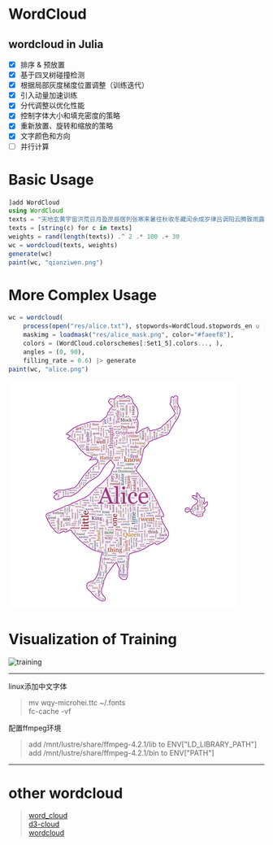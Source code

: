 # WordCloud
wordcloud in Julia
---

* [x] 排序 & 预放置
* [x] 基于四叉树碰撞检测
* [x] 根据局部灰度梯度位置调整（训练迭代）
* [x] 引入动量加速训练
* [x] 分代调整以优化性能
* [x] 控制字体大小和填充密度的策略
* [x] 重新放置、旋转和缩放的策略
* [x] 文字颜色和方向
* [ ] 并行计算

# Basic Usage 
```julia
]add WordCloud
using WordCloud
texts = "天地玄黄宇宙洪荒日月盈昃辰宿列张寒来暑往秋收冬藏闰余成岁律吕调阳云腾致雨露结为霜金生丽水玉出昆冈剑号巨阙珠称夜光果珍李柰菜重芥姜海咸河淡鳞潜羽翔龙师火帝鸟官人皇始制文字乃服衣裳推位让国有虞陶唐吊民伐罪周发殷汤坐朝问道垂拱平章"
texts = [string(c) for c in texts]
weights = rand(length(texts)) .^ 2 .* 100 .+ 30
wc = wordcloud(texts, weights)
generate(wc)
paint(wc, "qianziwen.png")
```
# More Complex Usage
```julia
wc = wordcloud(
    process(open("res/alice.txt"), stopwords=WordCloud.stopwords_en ∪ ["said"]), 
    maskimg = loadmask("res/alice_mask.png", color="#faeef8"),
    colors = (WordCloud.colorschemes[:Set1_5].colors..., ),
    angles = (0, 90),
    filling_rate = 0.6) |> generate
paint(wc, "alice.png")
```
![wordcloud](res/alice.png)

# Visualization of Training
![training](res/training.gif)
***
linux添加中文字体  
> mv wqy-microhei.ttc ~/.fonts  
> fc-cache -vf  

配置ffmpeg环境
> add /mnt/lustre/share/ffmpeg-4.2.1/lib to ENV["LD_LIBRARY_PATH"]  
> add /mnt/lustre/share/ffmpeg-4.2.1/bin to ENV["PATH"]  
***
# other wordcloud 
> [word_cloud](https://github.com/amueller/word_cloud)  
> [d3-cloud](https://github.com/jasondavies/d3-cloud)  
> [wordcloud](https://github.com/timdream/wordcloud)  